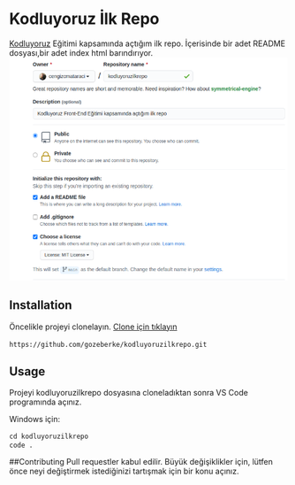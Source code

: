 # Kodluyoruz İlk Repo
[Kodluyoruz](https://www.kodluyoruz.org/) Eğitimi kapsamında açtığım ilk repo. İçerisinde bir adet README dosyası,bir adet index html barındırıyor.
![resim](https://raw.githubusercontent.com/Kodluyoruz/taskforce/main/git/odev1/figures/github.png)
## Installation
Öncelikle projeyi clonelayın. [Clone için tıklayın](https://github.com/gozeberke/kodluyoruzilkrepo.git)

`https://github.com/gozeberke/kodluyoruzilkrepo.git`

## Usage
Projeyi kodluyoruzilkrepo dosyasına cloneladıktan sonra VS Code programında açınız.

Windows için:
```
cd kodluyoruzilkrepo
code .
```
##Contributing
Pull requestler kabul edilir. Büyük değişiklikler için, lütfen önce neyi değiştirmek istediğinizi tartışmak için bir konu açınız.